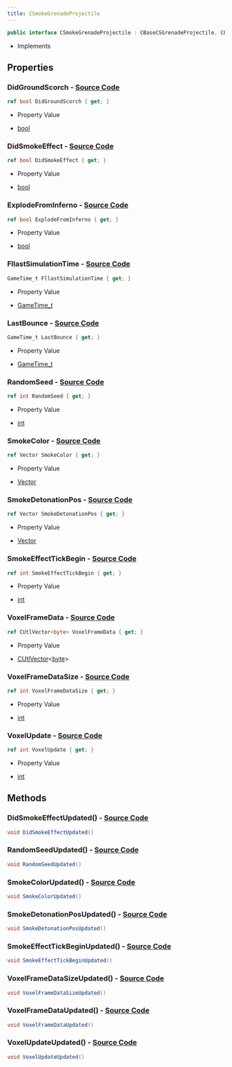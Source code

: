 ```yaml
---
title: CSmokeGrenadeProjectile
---
```


```csharp
public interface CSmokeGrenadeProjectile : CBaseCSGrenadeProjectile, CBaseGrenade, CBaseFlex, CBaseAnimGraph, CBaseModelEntity, CBaseEntity, CEntityInstance, ISchemaClass<CEntityInstance>, ISchemaClass<CBaseEntity>, ISchemaClass<CBaseModelEntity>, ISchemaClass<CBaseAnimGraph>, ISchemaClass<CBaseFlex>, ISchemaClass<CBaseGrenade>, ISchemaClass<CBaseCSGrenadeProjectile>, ISchemaClass<CSmokeGrenadeProjectile>, ISchemaField, ISchemaClass, INativeHandle
```

- Implements

## Properties

### **DidGroundScorch** - [Source Code](https://github.com/swiftly-solution/swiftlys2/blob/main/managed/src/SwiftlyS2.Generated/Schemas/Interfaces/CSmokeGrenadeProjectile.cs#L38)

```csharp
ref bool DidGroundScorch { get; }
```

- Property Value

- [bool](https://learn.microsoft.com/dotnet/api/system.boolean)

### **DidSmokeEffect** - [Source Code](https://github.com/swiftly-solution/swiftlys2/blob/main/managed/src/SwiftlyS2.Generated/Schemas/Interfaces/CSmokeGrenadeProjectile.cs#L18)

```csharp
ref bool DidSmokeEffect { get; }
```

- Property Value

- [bool](https://learn.microsoft.com/dotnet/api/system.boolean)

### **ExplodeFromInferno** - [Source Code](https://github.com/swiftly-solution/swiftlys2/blob/main/managed/src/SwiftlyS2.Generated/Schemas/Interfaces/CSmokeGrenadeProjectile.cs#L36)

```csharp
ref bool ExplodeFromInferno { get; }
```

- Property Value

- [bool](https://learn.microsoft.com/dotnet/api/system.boolean)

### **FllastSimulationTime** - [Source Code](https://github.com/swiftly-solution/swiftlys2/blob/main/managed/src/SwiftlyS2.Generated/Schemas/Interfaces/CSmokeGrenadeProjectile.cs#L34)

```csharp
GameTime_t FllastSimulationTime { get; }
```

- Property Value

- [GameTime_t](/docs/api/shared/schemadefinitions/gametime_t)

### **LastBounce** - [Source Code](https://github.com/swiftly-solution/swiftlys2/blob/main/managed/src/SwiftlyS2.Generated/Schemas/Interfaces/CSmokeGrenadeProjectile.cs#L32)

```csharp
GameTime_t LastBounce { get; }
```

- Property Value

- [GameTime_t](/docs/api/shared/schemadefinitions/gametime_t)

### **RandomSeed** - [Source Code](https://github.com/swiftly-solution/swiftlys2/blob/main/managed/src/SwiftlyS2.Generated/Schemas/Interfaces/CSmokeGrenadeProjectile.cs#L20)

```csharp
ref int RandomSeed { get; }
```

- Property Value

- [int](https://learn.microsoft.com/dotnet/api/system.int32)

### **SmokeColor** - [Source Code](https://github.com/swiftly-solution/swiftlys2/blob/main/managed/src/SwiftlyS2.Generated/Schemas/Interfaces/CSmokeGrenadeProjectile.cs#L22)

```csharp
ref Vector SmokeColor { get; }
```

- Property Value

- [Vector](/docs/api/shared/natives/vector)

### **SmokeDetonationPos** - [Source Code](https://github.com/swiftly-solution/swiftlys2/blob/main/managed/src/SwiftlyS2.Generated/Schemas/Interfaces/CSmokeGrenadeProjectile.cs#L24)

```csharp
ref Vector SmokeDetonationPos { get; }
```

- Property Value

- [Vector](/docs/api/shared/natives/vector)

### **SmokeEffectTickBegin** - [Source Code](https://github.com/swiftly-solution/swiftlys2/blob/main/managed/src/SwiftlyS2.Generated/Schemas/Interfaces/CSmokeGrenadeProjectile.cs#L16)

```csharp
ref int SmokeEffectTickBegin { get; }
```

- Property Value

- [int](https://learn.microsoft.com/dotnet/api/system.int32)

### **VoxelFrameData** - [Source Code](https://github.com/swiftly-solution/swiftlys2/blob/main/managed/src/SwiftlyS2.Generated/Schemas/Interfaces/CSmokeGrenadeProjectile.cs#L26)

```csharp
ref CUtlVector<byte> VoxelFrameData { get; }
```

- Property Value

- [CUtlVector](/docs/api/-1)<[byte](https://learn.microsoft.com/dotnet/api/system.byte)>

### **VoxelFrameDataSize** - [Source Code](https://github.com/swiftly-solution/swiftlys2/blob/main/managed/src/SwiftlyS2.Generated/Schemas/Interfaces/CSmokeGrenadeProjectile.cs#L28)

```csharp
ref int VoxelFrameDataSize { get; }
```

- Property Value

- [int](https://learn.microsoft.com/dotnet/api/system.int32)

### **VoxelUpdate** - [Source Code](https://github.com/swiftly-solution/swiftlys2/blob/main/managed/src/SwiftlyS2.Generated/Schemas/Interfaces/CSmokeGrenadeProjectile.cs#L30)

```csharp
ref int VoxelUpdate { get; }
```

- Property Value

- [int](https://learn.microsoft.com/dotnet/api/system.int32)

## Methods

### **DidSmokeEffectUpdated()** - [Source Code](https://github.com/swiftly-solution/swiftlys2/blob/main/managed/src/SwiftlyS2.Generated/Schemas/Interfaces/CSmokeGrenadeProjectile.cs#L41)

```csharp
void DidSmokeEffectUpdated()
```

### **RandomSeedUpdated()** - [Source Code](https://github.com/swiftly-solution/swiftlys2/blob/main/managed/src/SwiftlyS2.Generated/Schemas/Interfaces/CSmokeGrenadeProjectile.cs#L42)

```csharp
void RandomSeedUpdated()
```

### **SmokeColorUpdated()** - [Source Code](https://github.com/swiftly-solution/swiftlys2/blob/main/managed/src/SwiftlyS2.Generated/Schemas/Interfaces/CSmokeGrenadeProjectile.cs#L43)

```csharp
void SmokeColorUpdated()
```

### **SmokeDetonationPosUpdated()** - [Source Code](https://github.com/swiftly-solution/swiftlys2/blob/main/managed/src/SwiftlyS2.Generated/Schemas/Interfaces/CSmokeGrenadeProjectile.cs#L44)

```csharp
void SmokeDetonationPosUpdated()
```

### **SmokeEffectTickBeginUpdated()** - [Source Code](https://github.com/swiftly-solution/swiftlys2/blob/main/managed/src/SwiftlyS2.Generated/Schemas/Interfaces/CSmokeGrenadeProjectile.cs#L40)

```csharp
void SmokeEffectTickBeginUpdated()
```

### **VoxelFrameDataSizeUpdated()** - [Source Code](https://github.com/swiftly-solution/swiftlys2/blob/main/managed/src/SwiftlyS2.Generated/Schemas/Interfaces/CSmokeGrenadeProjectile.cs#L46)

```csharp
void VoxelFrameDataSizeUpdated()
```

### **VoxelFrameDataUpdated()** - [Source Code](https://github.com/swiftly-solution/swiftlys2/blob/main/managed/src/SwiftlyS2.Generated/Schemas/Interfaces/CSmokeGrenadeProjectile.cs#L45)

```csharp
void VoxelFrameDataUpdated()
```

### **VoxelUpdateUpdated()** - [Source Code](https://github.com/swiftly-solution/swiftlys2/blob/main/managed/src/SwiftlyS2.Generated/Schemas/Interfaces/CSmokeGrenadeProjectile.cs#L47)

```csharp
void VoxelUpdateUpdated()
```

